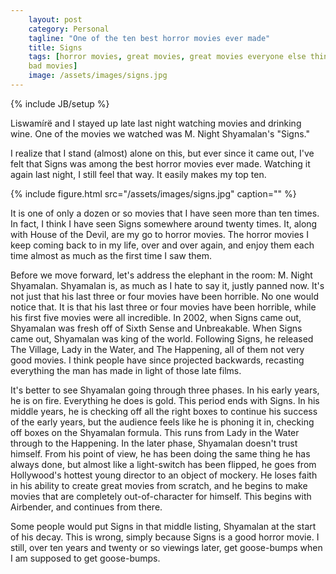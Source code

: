 ```yaml
---
    layout: post
    category: Personal 
    tagline: "One of the ten best horror movies ever made"
    title: Signs
    tags: [horror movies, great movies, great movies everyone else thinks are
    bad movies]
    image: /assets/images/signs.jpg
---
```

{% include JB/setup %}

Liswamírë and I stayed up late last night watching movies and drinking wine. One of the movies we watched was M. Night Shyamalan's "Signs." 

I realize that I stand (almost) alone on this, but ever since it came out, I've felt that Signs was among the best horror movies ever made. Watching it again last night, I still feel that way. It easily makes my top ten. 

<!-- more -->

{% include figure.html src="/assets/images/signs.jpg" caption=""  %}

It is one of only a dozen or so movies that I have seen more than ten times. In
fact, I think I have seen Signs somewhere around twenty times. It, along with
House of the Devil, are my go to horror movies. The horror movies I keep coming
back to in my life, over and over again, and enjoy them each time almost as much
as the first time I saw them. 

Before we move forward, let's address the elephant in the room: M. Night
Shyamalan. Shyamalan is, as much as I hate to say it, justly panned now. It's
not just that his last three or four movies have been horrible. No one would
notice that. It is that his last three or four movies have been horrible, while
his first five movies were all incredible. In 2002, when Signs came out,
Shyamalan was fresh off of Sixth Sense and Unbreakable. When Signs came out,
Shyamalan was king of the world. Following Signs, he released The Village, Lady
in the Water, and The Happening, all of them not very good movies. I think
people have since projected backwards, recasting everything the man has made in
light of those late films. 

It's better to see Shyamalan going through three phases. In his early years, he
is on fire. Everything he does is gold. This period ends with Signs. In his
middle years, he is checking off all the right boxes to continue his success of
the early years, but the audience feels like he is phoning it in, checking off
boxes on the Shyamalan formula. This runs from Lady in the Water through to the
Happening. In the later phase, Shyamalan doesn't trust himself. From his point
of view, he has been doing the same thing he has always done, but almost like
a light-switch has been flipped, he goes from Hollywood's hottest young
director to an object of mockery. He loses faith in his ability to create great
movies from scratch, and he begins to make movies that are completely 
out-of-character for himself. This begins with Airbender, and continues from
there. 


Some people would put Signs in that middle listing, Shyamalan at the start of his decay. 
This is wrong, simply because Signs is a good horror movie. I still, over ten
years and twenty or so viewings later, get goose-bumps when I am supposed to get
goose-bumps. 




